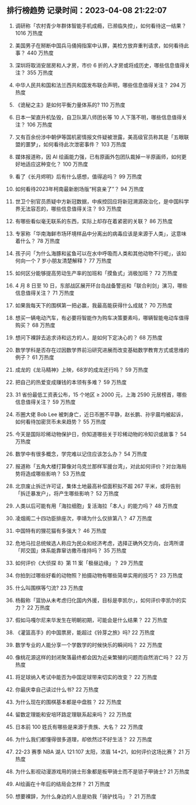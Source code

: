
## 排行榜趋势 记录时间：2023-04-08 21:22:07
  
  1. 调研称「农村青少年群体智能手机成瘾，已濒临失控」，如何看待这一结果？ 1016 万热度
    
  2. 美国男子在掰断中国兵马俑拇指案中认罪，美检方放弃重判请求，如何看待此事？ 440 万热度
    
  3. 深圳将取消安居房和人才房，市价 6 折的人才房或将成历史，哪些信息值得关注？ 355 万热度
    
  4. 中华人民共和国和法兰西共和国发布联合声明，哪些信息值得关注？ 294 万热度
    
  5. 《诡秘之主》是如何平衡力量体系的? 110 万热度
    
  6. 日本一架直升机坠毁，自卫队第八师团长等 10 人下落不明，哪些信息值得关注？ 106 万热度
    
  7. 又有百余份涉中朝伊等国机密情报文件疑被泄露，美高级官员称其是「五眼联盟的噩梦」，如何看待此次泄密事件？ 103 万热度
    
  8. 媒体报道称，因 AI 绘画能力强，已有原画外包团队裁掉一半原画师，如何更好地适应这种变化？ 100 万热度
    
  9. 看了《长月烬明》后有什么感想，值得追吗？ 99 万热度
    
  10. 如何看待2023年柯南最新剧场版“柯哀亲了”？ 94 万热度
    
  11. 世卫个别官员质疑中方新冠数据，中疾控回应将新冠溯源政治化，是中国科学界无法容忍的，哪些信息值得关注？ 93 万热度
    
  12. 有哪些看似毫无联系的东西，实际上却存在着紧密的关联？ 86 万热度
    
  13. 专家称「华南海鲜市场环境样品中分离出的病毒应该是来源于人类」，这意味着什么？ 78 万热度
    
  14. 孩子问「为什么海豚和鲨鱼可以在水中呼吸而人类和其他动物不行呢」，该如何向一个 7 岁小朋友清楚解释？ 77 万热度
    
  15. 如何区分能够提高劳动生产率的加班和「摸鱼式」消极加班？ 72 万热度
    
  16. 4 月 8 日至 10 日，东部战区展开环台岛战备警巡和「联合利剑」演习，哪些信息值得关注？ 71 万热度
    
  17. 如果我每天下的围棋第一把必赢，我最高能获得什么成就？ 70 万热度
    
  18. 想买一辆电动汽车，有必要将智能作为购车决策要素吗，哪辆智能电动车值得购买？ 68 万热度
    
  19. 想问下裸辞去追求诗和远方的人，是如何下定决心的？ 68 万热度
    
  20. 数学学科是否存在过因数学界前沿研究进展而改变基础数学教育方式或思维的例子？ 61 万热度
    
  21. 成龙的《龙马精神》上映，68岁的成龙还行吗？ 59 万热度
    
  22. 把自己的热爱变成赚钱的本领有多难？ 59 万热度
    
  23. 31 省份最低工资表公布，15 个地区 ≥ 2000 元，上海 2590 元居榜首，哪些信息值得关注？ 59 万热度
    
  24. 币圈大佬 Bob Lee 被刺身亡，近日币圈不平静，赵长鹏、孙宇晨均被起诉，如何看待加密货币未来趋势？ 55 万热度
    
  25. 今天是国际珍稀动物保护日，你知道哪些关于珍稀动物的冷知识或故事？ 54 万热度
    
  26. 数学中有很多概念，学完难以记住应该怎么办？ 54 万热度
    
  27. 报道称「五角大楼打算像对乌克兰那样军援台湾」，对此如何评价？对台海局势将造成哪些影响？ 53 万热度
    
  28. 北京废止拆迁许可证，集体土地最高补偿面积拟不超 267 平米，或将告别「拆迁暴发户」，将产生哪些影响？ 52 万热度
    
  29. 人类以后可能有用「海拉细胞」复活海拉「本人」的能力吗？ 48 万热度
    
  30. 凌烟阁二十四功臣排座次，李靖为什么仅排第八？ 47 万热度
    
  31. 中国特有的狸花猫有多强大？ 46 万热度
    
  32. 危地马拉总统候选人称应为民众和经济考虑，选择正确外交方向，台湾所谓「邦交国」体系能靠窜访撒币维持吗？ 35 万热度
    
  33. 如何评价《大侦探 8》第 11 案「极昼边缘」？ 29 万热度
    
  34. 你拍到过哪些好看的动物照？拍摄动物有哪些简单实用的技巧？ 23 万热度
    
  35. 什么叫围棋等勺流? 23 万热度
    
  36. 杨毅称「篮协从未考虑归化国内外援，目标是李凯尔」，如何评价李凯尔的实力？ 22 万热度
    
  37. 假如马嘎尔尼来华发生在明朝初期，可能会是什么结果？ 22 万热度
    
  38. 《灌篮高手》的中国票房，能超过《铃芽之旅》吗? 22 万热度
    
  39. 数学专业的人能分享一个学数学的时候快乐的瞬间吗？ 22 万热度
    
  40. 像桃花源这样的封闭聚落最终都会因为近亲繁殖的问题而自然消亡吗？ 22 万热度
    
  41. 将足球纳入考试中能否为中国足球带来切实的改变？ 22 万热度
    
  42. 你最庆幸自己读过什么书? 22 万热度
    
  43. 为什么现在的围棋基本都是中盘胜？ 22 万热度
    
  44. 留数定理能和安培环路定理联系起来吗？ 22 万热度
    
  45. 日本前 100 姓氏有哪些是来源于贵族、大名？ 22 万热度
    
  46. 为什么我们都懂得很多道理，却依然过不好生活？ 22 万热度
    
  47. 22-23 赛季 NBA 湖人 121:107 太阳，浓眉 14+21，如何评价这场比赛？ 21 万热度
    
  48. 为什么影视动漫游戏用的骑士形象都是板甲骑士而不是锁子甲骑士? 21 万热度
    
  49. AI绘画在十年后的结局会怎样？ 21 万热度
    
  50. 想要裸辞，为什么身边的人总是劝我「骑驴找马」？ 21 万热度
    
